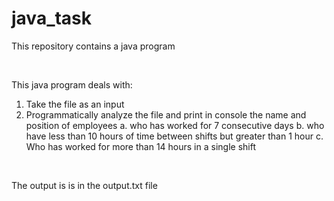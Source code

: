 # java_task
<p>This repository contains a java program</p></br>
<p>This java program deals with:</p>
<ol>
<li>Take the file as an input</li>
<li>Programmatically analyze the file and print in console the name and position of employees 
    a. who has worked for 7 consecutive days
    b. who have less than 10 hours of time between shifts but greater than 1 hour
    c. Who has worked for more than 14 hours in a single shift </li>
</ol></br>
<p> The output is is in the output.txt file</p>
    

